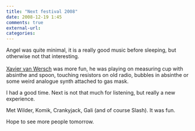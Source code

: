 ```yaml
---
title: "Next festival 2008"
date: 2008-12-19 1:45
comments: true
external-url:
categories:
---
```

Angel was quite minimal, it is a really good music before sleeping, but otherwise not that interesting.  
[  
Xavier van Wersch][1] was more fun, he was playing on measuring cup with absinthe and spoon, touching resistors on old radio, bubbles in absinthe or some weird analogue synth attached to gas mask.  
  
I had a good time. Next is not that much for listening, but really a new experience.  
  
Met Wilder, Komik, Crankyjack, Gali (and of course Slash). It was fun.  
  
Hope to see more people tomorrow.

  [1]: http://www.youtube.com/results?search_query=xavier%20van%20wersch
